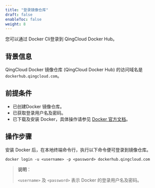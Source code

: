 ```yaml
---
title: "登录镜像仓库"
draft: false
enableToc: false
weight: 8
---
```


您可以通过 Docker Cli登录到 QingCloud Docker Hub。

## 背景信息

QingCloud Docker 镜像仓库 (QingCloud Docker Hub) 的访问域名是 `dockerhub.qingcloud.com`。

## 前提条件

- 已创建Docker 镜像仓库。
- 已获取登录用户名及密码。
- 已下载及安装 Docker，具体操作请参见 [Docker 官方文档](https://docs.docker.com/get-docker/)。

## 操作步骤

安装 Docker 后，在本地终端命令行，执行以下命令便可登录到镜像仓库。

```
docker login -u <username> -p <password> dockerhub.qingcloud.com
```

> **说明**：
>
> `<username>` 及 `<password>` 表示 Docker 的登录用户名及密码。

